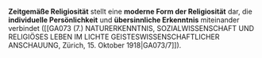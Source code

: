 
**Zeitgemäße Religiosität** stellt eine **moderne Form der Religiosität** dar, die **individuelle Persönlichkeit** und **übersinnliche Erkenntnis** miteinander verbindet ([[GA073 (7.) NATURERKENNTNIS, SOZIALWISSENSCHAFT UND RELIGIÖSES LEBEN IM LICHTE GEISTESWISSENSCHAFTLICHER ANSCHAUUNG, Zürich, 15. Oktober 1918|GA073/7]]).
